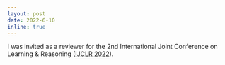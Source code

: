 ```yaml
---
layout: post
date: 2022-6-10
inline: true
---
```


I was invited as a reviewer for the 2nd International Joint Conference on Learning & Reasoning ([IJCLR 2022](https://ijclr22.doc.ic.ac.uk/)).
